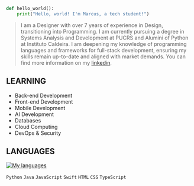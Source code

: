 
```python
def hello_world():
    print("Hello, world! I'm Marcus, a tech student!")
```

>I am a Designer with over 7 years of experience in Design, transitioning into Programming. I am currently pursuing a degree in Systems Analysis and Development at PUCRS and Alumini of Python at Instituto Caldeira. I am deepening my knowledge of programming languages and frameworks for full-stack development, ensuring my skills remain up-to-date and aligned with market demands. You can find more information on my [linkedin](https://www.linkedin.com/in/marcusgarim/).

## LEARNING
-   Back-end Development
-   Front-end Development
-   Mobile Development
-   AI Development
-   Databases
-   Cloud Computing
-   DevOps & Security

## LANGUAGES

[![My languages](https://skillicons.dev/icons?i=py,java,js,swift,html,css,ts)](https://skillicons.dev)

`Python` `Java` `JavaScript` `Swift` `HTML` `CSS` `TypeScript` 
